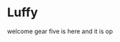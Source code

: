 # Luffy
welcome
gear five is here and it is op 
 
 
 
  
    
            
           
                 
                   
             
           
    
  
